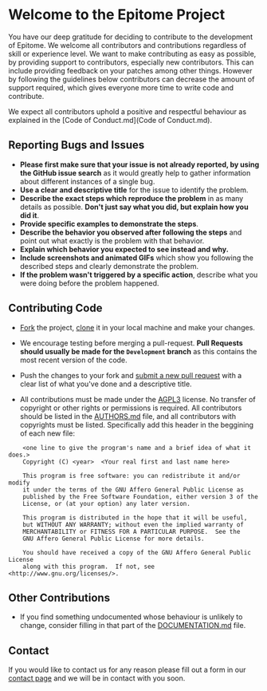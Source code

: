 # Welcome to the Epitome Project

You have our deep gratitude for deciding to contribute to the development of Epitome. We welcome all contributors and contributions regardless of skill or experience level. We want to make contributing as easy as possible, by providing support to contributors, especially new contributors. This can include providing feedback on your patches among other things.  However by following the guidelines below contributors can decrease the amount of support required, which gives everyone more time to write code and contribute.

We expect all contributors uphold a positive and respectful behaviour as explained in the [Code of Conduct.md](Code of Conduct.md).

## Reporting Bugs and Issues

* **Please first make sure that your issue is not already reported, by using the GitHub issue search** as it would greatly help to gather information about different instances of a single bug.
* **Use a clear and descriptive title** for the issue to identify the problem.
* **Describe the exact steps which reproduce the problem** in as many details as possible. **Don't just say what you did, but explain how you did it**.
* **Provide specific examples to demonstrate the steps**.
* **Describe the behavior you observed after following the steps** and point out what exactly is the problem with that behavior.
* **Explain which behavior you expected to see instead and why.**
* **Include screenshots and animated GIFs** which show you following the described steps and clearly demonstrate the problem. 
* **If the problem wasn't triggered by a specific action**, describe what you were doing before the problem happened.

## Contributing Code

* [Fork](https://help.github.com/articles/fork-a-repo/) the project, [clone](https://help.github.com/articles/cloning-a-repository/) it in your local machine and make your changes.

* We encourage testing before merging a pull-request. **Pull Requests should usually be made for the `Development` branch** as this contains the most recent version of the code.

* Push the changes to your fork and [submit a new pull request](https://help.github.com/articles/creating-a-pull-request-from-a-fork/) with a clear list of what you've done and a descriptive title.

* All contributions must be made under the [AGPL3](LICENSE.txt) license. No transfer of copyright or other rights or permissions is required. All contributors should be listed in the [AUTHORS.md](AUTHORS.md) file, and all contributors with copyrights must be listed. Specifically add this header in the beggining of each new file:

```
    <one line to give the program's name and a brief idea of what it does.>
    Copyright (C) <year>  <Your real first and last name here>

    This program is free software: you can redistribute it and/or modify
    it under the terms of the GNU Affero General Public License as
    published by the Free Software Foundation, either version 3 of the
    License, or (at your option) any later version.

    This program is distributed in the hope that it will be useful,
    but WITHOUT ANY WARRANTY; without even the implied warranty of
    MERCHANTABILITY or FITNESS FOR A PARTICULAR PURPOSE.  See the
    GNU Affero General Public License for more details.

    You should have received a copy of the GNU Affero General Public License
    along with this program.  If not, see <http://www.gnu.org/licenses/>.
```

## Other Contributions

* If you find something undocumented whose behaviour is unlikely to change, consider filling in that part of the [DOCUMENTATION.md](DOCUMENTATION.md) file.

## Contact

If you would like to contact us for any reason please fill out a form in our [contact page](http://democracy.foundation/contact/) and we will be in contact with you soon.

